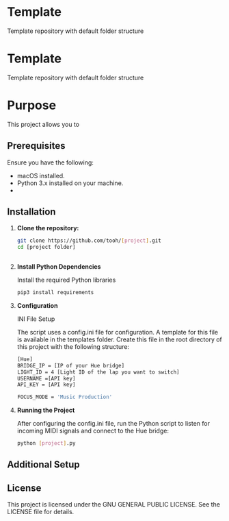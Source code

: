 # Template
 Template repository with default folder structure

# Template
 Template repository with default folder structure


 # Purpose


This project allows you to 

## Prerequisites

Ensure you have the following:
- macOS installed.
- Python 3.x installed on your machine.
- 

## Installation

1. **Clone the repository:**

   ```bash
   git clone https://github.com/tooh/[project].git
   cd [project folder]
 
2. **Install Python Dependencies**

   Install the required Python libraries

   ```bash
   pip3 install requirements


3. **Configuration**

   INI File Setup

   The script uses a config.ini file for configuration. A template for this file is available in the templates folder. 
   Create this file in the root directory of this project with the following structure:

   ```bash
   [Hue]
   BRIDGE_IP = [IP of your Hue bridge]
   LIGHT_ID = 4 [Light ID of the lap you want to switch]
   USERNAME =[API key]      
   API_KEY = [API key]

   FOCUS_MODE = 'Music Production'


4. **Running the Project**

   After configuring the config.ini file, run the Python script to listen for incoming MIDI signals and connect to the Hue bridge:

   ```bash
   python [project].py


## Additional Setup


## License

This project is licensed under the GNU GENERAL PUBLIC LICENSE. See the LICENSE file for details.
